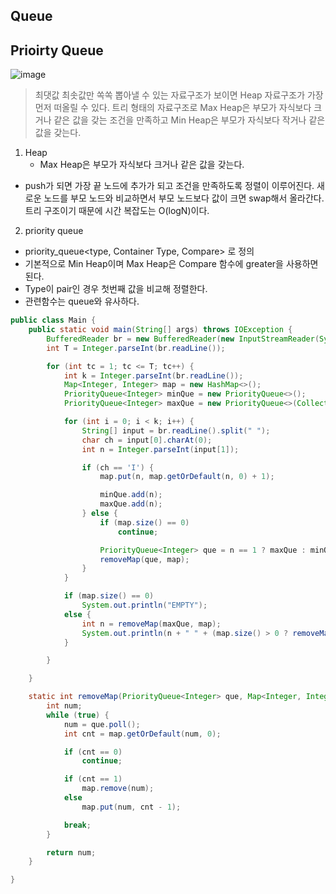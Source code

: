 ## Queue

## Prioirty Queue

![image](https://img1.daumcdn.net/thumb/R1280x0/?scode=mtistory2&fname=https%3A%2F%2Fblog.kakaocdn.net%2Fdn%2FJU1JT%2FbtrlpLQqSHZ%2FotTGNyfzMyqzkQqJZny940%2Fimg.png)

> 최댓값 최솟값만 쏙쏙 뽑아낼 수 있는 자료구조가 보이면 Heap 자료구조가 가장 먼저 떠올릴 수 있다. 트리 형태의 자료구조로 Max Heap은 부모가 자식보다 크거나 같은 값을 갖는 조건을 만족하고 Min Heap은 부모가 자식보다 작거나 같은 값을 갖는다.

1. Heap
   - Max Heap은 부모가 자식보다 크거나 같은 값을 갖는다.

 - push가 되면 가장 끝 노드에 추가가 되고 조건을 만족하도록 정렬이 이루어진다. 새로운 노드를 부모 노드와 비교하면서 부모 노드보다 값이 크면 swap해서 올라간다. 트리 구조이기 때문에 시간 복잡도는 O(logN)이다.

2. priority queue
- priority_queue<type, Container Type, Compare> 로 정의
- 기본적으로 Min Heap이며 Max Heap은 Compare 함수에 greater<Type>을 사용하면 된다.
- Type이 pair인 경우 첫번째 값을 비교해 정렬한다.
- 관련함수는 queue와 유사하다.

```java
public class Main {
    public static void main(String[] args) throws IOException {
        BufferedReader br = new BufferedReader(new InputStreamReader(System.in));
        int T = Integer.parseInt(br.readLine());

        for (int tc = 1; tc <= T; tc++) {
            int k = Integer.parseInt(br.readLine());
            Map<Integer, Integer> map = new HashMap<>();
            PriorityQueue<Integer> minQue = new PriorityQueue<>();
            PriorityQueue<Integer> maxQue = new PriorityQueue<>(Collections.reverseOrder());

            for (int i = 0; i < k; i++) {
                String[] input = br.readLine().split(" ");
                char ch = input[0].charAt(0);
                int n = Integer.parseInt(input[1]);

                if (ch == 'I') {
                    map.put(n, map.getOrDefault(n, 0) + 1);

                    minQue.add(n);
                    maxQue.add(n);
                } else {
                    if (map.size() == 0)
                        continue;

                    PriorityQueue<Integer> que = n == 1 ? maxQue : minQue;
                    removeMap(que, map);
                }
            }

            if (map.size() == 0)
                System.out.println("EMPTY");
            else {
                int n = removeMap(maxQue, map);
                System.out.println(n + " " + (map.size() > 0 ? removeMap(minQue, map) : n));
            }

        }

    }

    static int removeMap(PriorityQueue<Integer> que, Map<Integer, Integer> map) {
        int num;
        while (true) {
            num = que.poll();
            int cnt = map.getOrDefault(num, 0);

            if (cnt == 0)
                continue;

            if (cnt == 1)
                map.remove(num);
            else
                map.put(num, cnt - 1);

            break;
        }

        return num;
    }

}
```